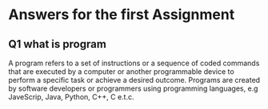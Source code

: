 # Answers for the first Assignment

## Q1 what is program
A program refers to a set of instructions or a sequence of coded commands that are executed by a computer or another programmable device to perform a specific task or achieve a desired outcome. Programs are created by software developers or programmers using programming languages, e.g JaveScrip, Java, Python, C++, C e.t.c.

